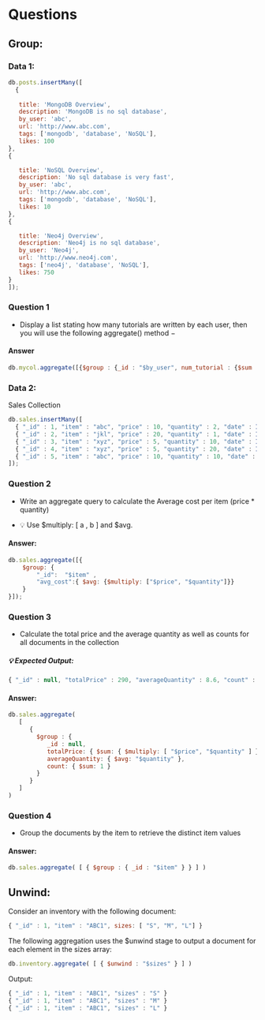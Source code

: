 # Questions

## Group:

### Data 1: 
```javascript
db.posts.insertMany([
  {
   
   title: 'MongoDB Overview', 
   description: 'MongoDB is no sql database',
   by_user: 'abc',
   url: 'http://www.abc.com',
   tags: ['mongodb', 'database', 'NoSQL'],
   likes: 100
},
{

   title: 'NoSQL Overview', 
   description: 'No sql database is very fast',
   by_user: 'abc',
   url: 'http://www.abc.com',
   tags: ['mongodb', 'database', 'NoSQL'],
   likes: 10
},
{

   title: 'Neo4j Overview', 
   description: 'Neo4j is no sql database',
   by_user: 'Neo4j',
   url: 'http://www.neo4j.com',
   tags: ['neo4j', 'database', 'NoSQL'],
   likes: 750
}
]);
```
### Question 1

- Display a list stating how many tutorials are written by each user, then you will use the following aggregate() method −


#### Answer
```javascript
db.mycol.aggregate([{$group : {_id : "$by_user", num_tutorial : {$sum : 1}}}])
```
### Data 2:
Sales Collection
```javascript
db.sales.insertMany([ 
  { "_id" : 1, "item" : "abc", "price" : 10, "quantity" : 2, "date" : ISODate("2014-03-01T08:00:00Z") },
  { "_id" : 2, "item" : "jkl", "price" : 20, "quantity" : 1, "date" : ISODate("2014-03-01T09:00:00Z") },
  { "_id" : 3, "item" : "xyz", "price" : 5, "quantity" : 10, "date" : ISODate("2014-03-15T09:00:00Z") },
  { "_id" : 4, "item" : "xyz", "price" : 5, "quantity" : 20, "date" : ISODate("2014-04-04T11:21:39.736Z") },
  { "_id" : 5, "item" : "abc", "price" : 10, "quantity" : 10, "date" : ISODate("2014-04-04T21:23:13.331Z") }
]);
```

### Question 2

- Write an aggregate query to calculate the Average cost per item (price * quantity)

- :bulb: Use $multiply: \[ a , b \] and $avg.



#### Answer:
```javascript
db.sales.aggregate([{
    $group: { 
        "_id":  "$item" ,
        "avg_cost":{ $avg: {$multiply: ["$price", "$quantity"]}}
    }
}]);
```

### Question 3

- Calculate the total price and the average quantity as well as counts for all documents in the collection

##### :bulb: Expected Output:

```javascript
{ "_id" : null, "totalPrice" : 290, "averageQuantity" : 8.6, "count" : 5 }

```

#### Answer:
```javascript
db.sales.aggregate(
   [
      {
        $group : {
           _id : null,
           totalPrice: { $sum: { $multiply: [ "$price", "$quantity" ] } },
           averageQuantity: { $avg: "$quantity" },
           count: { $sum: 1 }
        }
      }
   ]
)
```


### Question 4

- Group the documents by the item to retrieve the distinct item values

#### Answer:
```javascript
db.sales.aggregate( [ { $group : { _id : "$item" } } ] )
```
## Unwind:
Consider an inventory with the following document:
```javascript
{ "_id" : 1, "item" : "ABC1", sizes: [ "S", "M", "L"] }
```

The following aggregation uses the $unwind stage to output a document for each element in the sizes array:
```javascript
db.inventory.aggregate( [ { $unwind : "$sizes" } ] )
```

Output:
```javascript
{ "_id" : 1, "item" : "ABC1", "sizes" : "S" }
{ "_id" : 1, "item" : "ABC1", "sizes" : "M" }
{ "_id" : 1, "item" : "ABC1", "sizes" : "L" }
```

